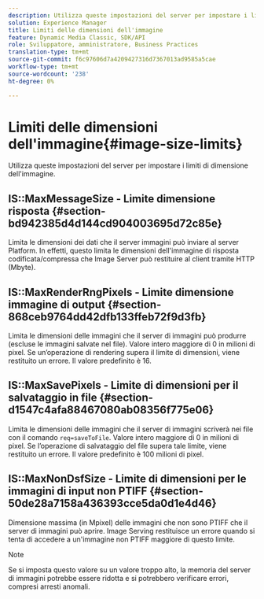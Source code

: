 ```yaml
---
description: Utilizza queste impostazioni del server per impostare i limiti di dimensione dell'immagine.
solution: Experience Manager
title: Limiti delle dimensioni dell'immagine
feature: Dynamic Media Classic, SDK/API
role: Sviluppatore, amministratore, Business Practices
translation-type: tm+mt
source-git-commit: f6c97606d7a4209427316d7367013ad9585a5cae
workflow-type: tm+mt
source-wordcount: '238'
ht-degree: 0%

---
```



# Limiti delle dimensioni dell&#39;immagine{#image-size-limits}

Utilizza queste impostazioni del server per impostare i limiti di dimensione dell&#39;immagine.

## IS::MaxMessageSize - Limite dimensione risposta {#section-bd942385d4d144cd904003695d72c85e}

Limita le dimensioni dei dati che il server immagini può inviare al server Platform. In effetti, questo limita le dimensioni dell&#39;immagine di risposta codificata/compressa che Image Server può restituire al client tramite HTTP (Mbyte).

## IS::MaxRenderRngPixels - Limite dimensione immagine di output {#section-868ceb9764dd42dfb133ffeb72f9d3fb}

Limita le dimensioni delle immagini che il server di immagini può produrre (escluse le immagini salvate nel file). Valore intero maggiore di 0 in milioni di pixel. Se un’operazione di rendering supera il limite di dimensioni, viene restituito un errore. Il valore predefinito è 16.

## IS::MaxSavePixels - Limite di dimensioni per il salvataggio in file {#section-d1547c4afa88467080ab08356f775e06}

Limita le dimensioni delle immagini che il server di immagini scriverà nei file con il comando `req=saveToFile`. Valore intero maggiore di 0 in milioni di pixel. Se l’operazione di salvataggio del file supera tale limite, viene restituito un errore. Il valore predefinito è 100 milioni di pixel.

## IS::MaxNonDsfSize - Limite di dimensioni per le immagini di input non PTIFF {#section-50de28a7158a436393cce5da0d1e4d46}

Dimensione massima (in Mpixel) delle immagini che non sono PTIFF che il server di immagini può aprire. Image Serving restituisce un errore quando si tenta di accedere a un&#39;immagine non PTIFF maggiore di questo limite.

>[!NOTE]
>
>Se si imposta questo valore su un valore troppo alto, la memoria del server di immagini potrebbe essere ridotta e si potrebbero verificare errori, compresi arresti anomali.

